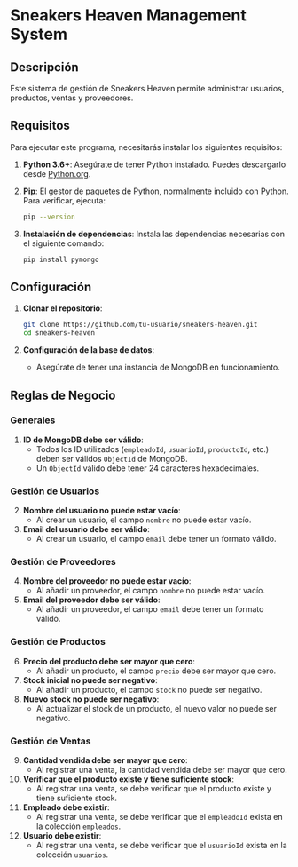 # Sneakers Heaven Management System

## Descripción
Este sistema de gestión de Sneakers Heaven permite administrar usuarios, productos, ventas y proveedores. 

## Requisitos

Para ejecutar este programa, necesitarás instalar los siguientes requisitos:

1. **Python 3.6+**: Asegúrate de tener Python instalado. Puedes descargarlo desde [Python.org](https://www.python.org/downloads/).

2. **Pip**: El gestor de paquetes de Python, normalmente incluido con Python. Para verificar, ejecuta:
    ```bash
    pip --version
    ```

3. **Instalación de dependencias**: Instala las dependencias necesarias con el siguiente comando:
    ```bash
    pip install pymongo
    ```

## Configuración

1. **Clonar el repositorio**:
    ```bash
    git clone https://github.com/tu-usuario/sneakers-heaven.git
    cd sneakers-heaven
    ```

2. **Configuración de la base de datos**:
    - Asegúrate de tener una instancia de MongoDB en funcionamiento.

## Reglas de Negocio

### Generales
1. **ID de MongoDB debe ser válido**:
    - Todos los ID utilizados (`empleadoId`, `usuarioId`, `productoId`, etc.) deben ser válidos `ObjectId` de MongoDB.
    - Un `ObjectId` válido debe tener 24 caracteres hexadecimales.

### Gestión de Usuarios
2. **Nombre del usuario no puede estar vacío**:
    - Al crear un usuario, el campo `nombre` no puede estar vacío.
3. **Email del usuario debe ser válido**:
    - Al crear un usuario, el campo `email` debe tener un formato válido.

### Gestión de Proveedores
4. **Nombre del proveedor no puede estar vacío**:
    - Al añadir un proveedor, el campo `nombre` no puede estar vacío.
5. **Email del proveedor debe ser válido**:
    - Al añadir un proveedor, el campo `email` debe tener un formato válido.

### Gestión de Productos
6. **Precio del producto debe ser mayor que cero**:
    - Al añadir un producto, el campo `precio` debe ser mayor que cero.
7. **Stock inicial no puede ser negativo**:
    - Al añadir un producto, el campo `stock` no puede ser negativo.
8. **Nuevo stock no puede ser negativo**:
    - Al actualizar el stock de un producto, el nuevo valor no puede ser negativo.

### Gestión de Ventas
9. **Cantidad vendida debe ser mayor que cero**:
    - Al registrar una venta, la cantidad vendida debe ser mayor que cero.
10. **Verificar que el producto existe y tiene suficiente stock**:
    - Al registrar una venta, se debe verificar que el producto existe y tiene suficiente stock.
11. **Empleado debe existir**:
    - Al registrar una venta, se debe verificar que el `empleadoId` exista en la colección `empleados`.
12. **Usuario debe existir**:
    - Al registrar una venta, se debe verificar que el `usuarioId` exista en la colección `usuarios`.
